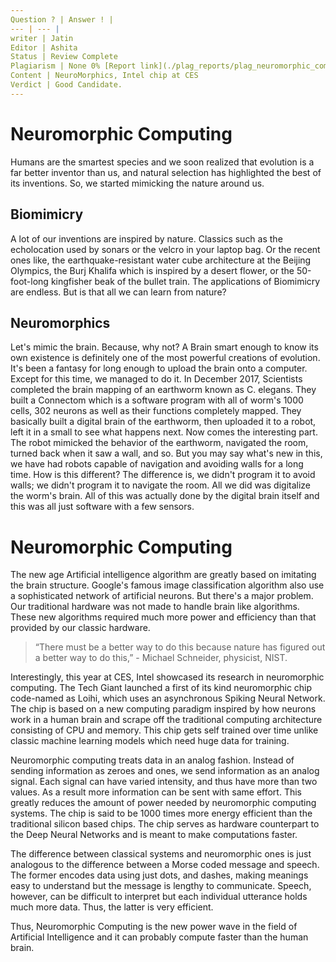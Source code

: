 ```yaml
---
Question ? | Answer ! |
--- | --- |
writer | Jatin
Editor | Ashita
Status | Review Complete
Plagiarism | None 0% [Report link](./plag_reports/plag_neuromorphic_computing_v2.pdf)
Content | NeuroMorphics, Intel chip at CES
Verdict | Good Candidate. 
---
```



# Neuromorphic Computing

Humans are the smartest species and we soon realized that evolution is a far better inventor than us, and natural selection has highlighted the best of its inventions. So, we started mimicking the nature around us.

## Biomimicry
A lot of our inventions are inspired by nature.
Classics such as the echolocation used by sonars or the velcro in your laptop bag. Or the recent ones like, the earthquake-resistant water cube architecture at the Beijing Olympics, the Burj Khalifa which is inspired by a desert flower, or the 50-foot-long kingfisher beak of the bullet train. 
The applications of Biomimicry are endless. But is that all we can learn from nature?

## Neuromorphics
Let's mimic the brain. Because, why not? 
A Brain smart enough to know its own existence is definitely one of the most powerful creations of evolution. It's been a fantasy for long enough to upload the brain onto a computer. Except for this time, we managed to do it. 
In December 2017, Scientists completed the brain mapping of an earthworm known as C. elegans. They built a Connectom which is a software program with all of worm's 1000 cells, 302 neurons as well as their functions completely mapped.
They basically built a digital brain of the earthworm, then uploaded it to a robot, left it in a small to see what happens next.
Now comes the interesting part. The robot mimicked the behavior of the earthworm, navigated the room, turned back when it saw a wall, and so.
But you may say what's new in this, we have had robots capable of navigation and avoiding walls for a long time. How is this different?
The difference is, we didn't program it to avoid walls; we didn't program it to navigate the room. All we did was digitalize the worm's brain. All of this was actually done by the digital brain itself and this was all just software with a few sensors.

# Neuromorphic Computing 
The new age Artificial intelligence algorithm are greatly based on imitating the brain structure. Google's famous image classification algorithm also use a sophisticated network of artificial neurons. But there's a major problem.
Our traditional hardware was not made to handle brain like algorithms. These new algorithms required much more power and efficiency than that provided by our classic hardware.

> “There must be a better way to do this because nature has figured out a better way to do this,” - Michael Schneider, physicist, NIST.  

Interestingly, this year at CES, Intel showcased its research in neuromorphic computing. The Tech Giant launched a first of its kind neuromorphic chip code-named as Loihi, which uses an asynchronous Spiking Neural Network. The chip is based on a new computing paradigm inspired by how neurons work in a human brain and scrape off the traditional computing architecture consisting of CPU and memory. This chip gets self trained over time unlike classic machine learning models which need huge data for training.


Neuromorphic computing treats data in an analog fashion. Instead of sending information as zeroes and ones, we send information as an analog signal.
Each signal can have varied intensity, and thus have more than two values. As a result more information can be sent with same effort. This greatly reduces the amount of power needed by neuromorphic computing systems. The chip is said to be 1000 times more energy efficient than the traditional silicon based chips. The chip serves as hardware counterpart to the Deep Neural Networks and is meant to make computations faster. 

The difference between classical systems and neuromorphic ones is just analogous to the difference between a Morse coded message and speech. The former encodes data using just dots, and dashes, making meanings easy to understand but the message is lengthy to communicate. Speech, however, can be difficult to interpret but each individual utterance holds much more data. Thus, the latter is very efficient. 

Thus, Neuromorphic Computing is the new power wave in the field of Artificial Intelligence and it can probably compute faster than the human brain.
